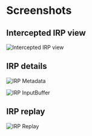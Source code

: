 # Screenshots

## Intercepted IRP view

![Intercepted IRP view](https://i.imgur.com/xMOIIhC.png)

## IRP details

![IRP Metadata](https://i.imgur.com/zmh2QAw.png)

![IRP InputBuffer](https://i.imgur.com/j0W9ljL.png)


## IRP replay

![IRP Replay](https://i.imgur.com/9Ybq27G.png)

